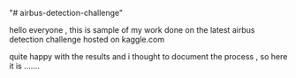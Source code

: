 "# airbus-detection-challenge" 

hello everyone , this is sample of my work done on the  latest airbus detection challenge hosted on kaggle.com

quite happy with the results and i thought to document the process , so here it is .......


